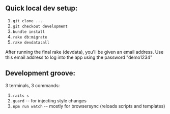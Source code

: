 ## Quick local dev setup:

1. `git clone ...`
2. `git checkout development`
3. `bundle install`
4. `rake db:migrate`
5. `rake devdata:all`

After running the final rake (devdata), you'll be given an email address. Use this email address to log into the app using the password "demo1234"

## Development groove: 

3 terminals, 3 commands: 

1. `rails s`
2. `guard`          -- for injecting style changes
3. `npm run watch`  -- mostly for browsersync (reloads scripts and templates)

